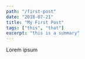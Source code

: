 ```yaml
---
path: "/first-post"
date: "2018-07-21"
title: "My First Post"
tags: ["this", "that"]
excerpt: "this is a summary"
---
```


Lorem ipsum
